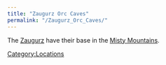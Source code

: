 ```yaml
---
title: "Zaugurz Orc Caves"
permalink: "/Zaugurz_Orc_Caves/"
---
```


The [Zaugurz](Zaugurz "wikilink") have their base in the [Misty
Mountains](Misty_Mountains "wikilink").

[Category:Locations](Category:Locations "wikilink")